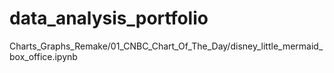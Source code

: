 # data_analysis_portfolio


Charts_Graphs_Remake/01_CNBC_Chart_Of_The_Day/disney_little_mermaid_box_office.ipynb
